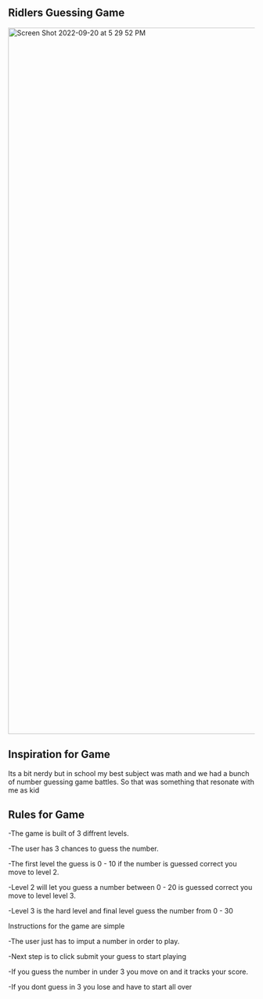 ## Ridlers Guessing Game
<img width="1440" alt="Screen Shot 2022-09-20 at 5 29 52 PM" src="https://user-images.githubusercontent.com/99029058/191502900-cde22433-b138-4628-8ea1-341b42988f58.png">

## Inspiration for Game
Its a bit nerdy but in school my best subject was math and we had a bunch of number guessing game battles. So that was something that resonate with me as kid


## Rules for Game
-The game is built of 3 diffrent  levels.

-The user has 3 chances to guess the number.

-The first level the guess is 0 - 10 if the number is guessed correct you move to level 2.

-Level 2 will let you guess a number between 0 - 20 is guessed correct you move to level level 3.

-Level 3 is the hard level and final level guess the number from 0 - 30

Instructions for the game are simple

-The user just has to imput a number in order to play.

-Next step is to click submit your guess to start playing

-If you guess the number in under 3 you move on and it tracks your score.

-If you dont guess in 3 you lose and have to start all over
